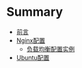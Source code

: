 # Summary

* [前言](README.md)
* [Nginx配置](nginx/README.md)
    * [负载均衡配置实例](nginx/nginx负载均衡配置实例.md)
* [Ubuntu配置](ubuntu配置.md)

